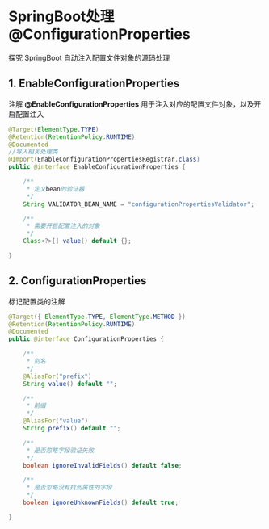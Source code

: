 # SpringBoot处理@ConfigurationProperties

探究 SpringBoot 自动注入配置文件对象的源码处理

## 1. EnableConfigurationProperties

注解 **@EnableConfigurationProperties** 用于注入对应的配置文件对象，以及开启配置注入

```java
@Target(ElementType.TYPE)
@Retention(RetentionPolicy.RUNTIME)
@Documented
//导入相关处理类
@Import(EnableConfigurationPropertiesRegistrar.class)
public @interface EnableConfigurationProperties {

	/**
	 * 定义bean的验证器
	 */
	String VALIDATOR_BEAN_NAME = "configurationPropertiesValidator";

	/**
	 * 需要开启配置注入的对象
	 */
	Class<?>[] value() default {};

}
```

## 2. ConfigurationProperties

标记配置类的注解

```java
@Target({ ElementType.TYPE, ElementType.METHOD })
@Retention(RetentionPolicy.RUNTIME)
@Documented
public @interface ConfigurationProperties {

	/**
	 * 别名
	 */
	@AliasFor("prefix")
	String value() default "";

	/**
	 * 前缀
	 */
	@AliasFor("value")
	String prefix() default "";

	/**
	 * 是否忽略字段验证失败
	 */
	boolean ignoreInvalidFields() default false;

	/**
	 * 是否忽略没有找到属性的字段
	 */
	boolean ignoreUnknownFields() default true;

}
```


